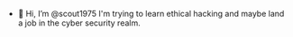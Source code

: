- 👋 Hi, I’m @scout1975 I'm trying to learn ethical hacking and maybe land a job in the cyber security realm.

<!---
scout1975/scout1975 is a ✨ special ✨ repository because its `README.md` (this file) appears on your GitHub profile.
You can click the Preview line to take a look at your changes.
--->
